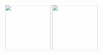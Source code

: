 <!-- ### Hi there 👋 -->

<!--
**almaceleste/almaceleste** is a ✨ _special_ ✨ repository because its `README.md` (this file) appears on your GitHub profile.

Here are some ideas to get you started:

- 🔭 I’m currently working on ...
- 🌱 I’m currently learning ...
- 👯 I’m looking to collaborate on ...
- 🤔 I’m looking for help with ...
- 💬 Ask me about ...
- 📫 How to reach me: ...
- 😄 Pronouns: ...
- ⚡ Fun fact: ...
-->

<!-- visitors -->
<!-- ![almaceleste](https://visitor-badge.laobi.icu/badge?page_id=almaceleste.almaceleste) -->

<!-- followers -->
<!-- [![Github](https://img.shields.io/github/followers/almaceleste?label=Follow&style=social)](https://github.com/almaceleste) -->

<!-- github statistics and languages -->
<!-- ![github statistics](https://github-readme-stats.vercel.app/api?username=almaceleste&show_icons=true&theme=react) -->
<!-- ![github languages](https://github-readme-stats.vercel.app/api/top-langs/?username=almaceleste&layout=compact&theme=react) -->
<img src="https://github-readme-stats.vercel.app/api?username=almaceleste&show_icons=true&theme=react" height=150/>
<img src='https://github-readme-stats.vercel.app/api/top-langs/?username=almaceleste&layout=compact&theme=react' height=150/>
